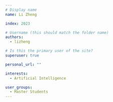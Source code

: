 ```yaml
---
# Display name
name: Li Zheng

index: 2023

# Username (this should match the folder name)
authors:
  - lizheng

# Is this the primary user of the site?
superuser: true

personal_url: ""

interests:
  - Artificial Intelligence

user_groups:
  - Master Students
---
```

